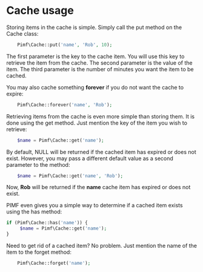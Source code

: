 # Cache usage

Storing items in the cache is simple. Simply call the put method on the Cache class:

```php
    Pimf\Cache::put('name', 'Rob', 10);
```

The first parameter is the key to the cache item. You will use this key to retrieve the item from the cache. The second parameter is the 
value of the item. The third parameter is the number of minutes you want the item to be cached.

You may also cache something **forever** if you do not want the cache to expire:

```php
    Pimf\Cache::forever('name', 'Rob');
```

Retrieving items from the cache is even more simple than storing them. It is done using the get method. Just mention the key of the item you wish to retrieve:

```php
    $name = Pimf\Cache::get('name');
```

By default, NULL will be returned if the cached item has expired or does not exist. However, you may pass a different default value as a second parameter to the method:

```php
    $name = Pimf\Cache::get('name', 'Rob');
```
Now, **Rob** will be returned if the **name** cache item has expired or does not exist.


PIMF even gives you a simple way to determine if a cached item exists using the has method:

```php
if (Pimf\Cache::has('name')) {
     $name = Pimf\Cache::get('name');
}
```

Need to get rid of a cached item? No problem. Just mention the name of the item to the forget method:

```php
    Pimf\Cache::forget('name');
```
